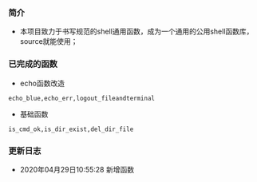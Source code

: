 ### 简介

 - 本项目致力于书写规范的shell通用函数，成为一个通用的公用shell函数库，source就能使用；

### 已完成的函数
 - echo函数改造

 ```
echo_blue,echo_err,logout_fileandterminal
```
 - 基础函数

 ```
is_cmd_ok,is_dir_exist,del_dir_file
```

### 更新日志
  - 2020年04月29日10:55:28 新增函数